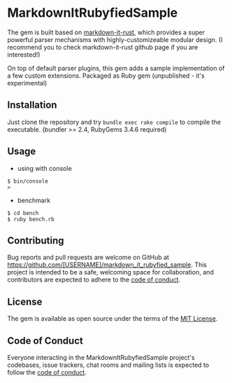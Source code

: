 # MarkdownItRubyfiedSample

The gem is built based on [markdown-it-rust](https://github.com/markdown-it-rust/markdown-it), which provides a super powerful parser mechanisms with highly-customizeable modular design. (I recommend you to check markdown-it-rust github page if you are interested!)

On top of default parser plugins, this gem adds a sample implementation of a few custom extensions.
Packaged as Ruby gem (unpublished - it's experimental)

## Installation

Just clone the repository and try `bundle exec rake compile` to compile the executable.
(bundler >= 2.4, RubyGems 3.4.6 required)

## Usage

* using with console
```
$ bin/console
> 
```

* benchmark
```
$ cd bench
$ ruby bench.rb
```

## Contributing

Bug reports and pull requests are welcome on GitHub at https://github.com/[USERNAME]/markdown_it_rubyfied_sample. This project is intended to be a safe, welcoming space for collaboration, and contributors are expected to adhere to the [code of conduct](https://github.com/[USERNAME]/markdown_it_rubyfied_sample/blob/main/CODE_OF_CONDUCT.md).

## License

The gem is available as open source under the terms of the [MIT License](https://opensource.org/licenses/MIT).

## Code of Conduct

Everyone interacting in the MarkdownItRubyfiedSample project's codebases, issue trackers, chat rooms and mailing lists is expected to follow the [code of conduct](https://github.com/[USERNAME]/markdown_it_rubyfied_sample/blob/main/CODE_OF_CONDUCT.md).
